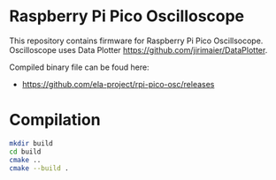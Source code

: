 # Raspberry Pi Pico Oscilloscope

This repository contains firmware for Raspberry Pi Pico Oscillsocope.
Oscilloscope uses Data Plotter https://github.com/jirimaier/DataPlotter.

Compiled binary file can be foud here:
 - https://github.com/ela-project/rpi-pico-osc/releases

# Compilation
```bash
mkdir build
cd build
cmake ..
cmake --build .
```